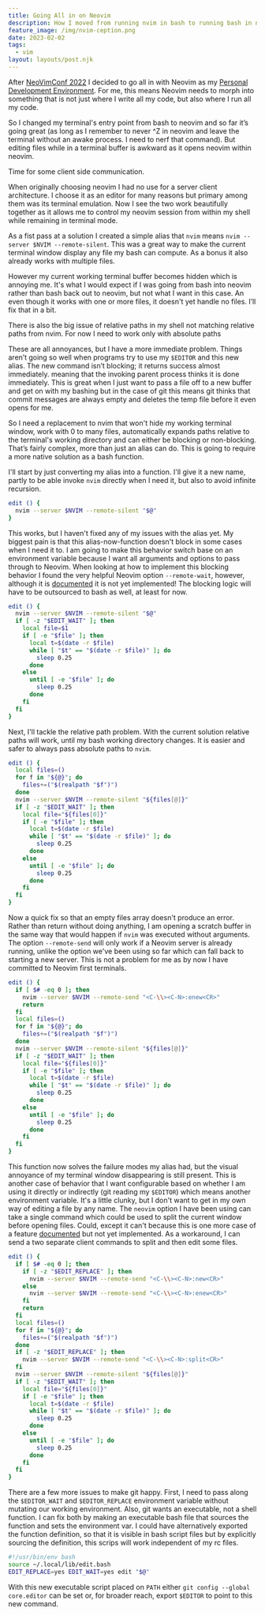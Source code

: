 ```yaml
---
title: Going All in on Neovim
description: How I moved from running nvim in bash to running bash in nvim
feature_image: /img/nvim-ception.png
date: 2023-02-02
tags:
  - vim
layout: layouts/post.njk
---
```

After [NeoVimConf 2022](neovimconf-2022) I decided to go all in with Neovim as my [Personal Development Environment](https://www.youtube.com/watch?v=QMVIJhC9Veg). For me, this means Neovim needs to morph into something that is not just where I write all my code, but also where I run all my code.

So I changed my terminal's entry point from bash to neovim and so far it’s going great (as long as I remember to never ^Z in neovim and leave the terminal without an awake process. I need to nerf that command). But editing files while in a terminal buffer is awkward as it opens neovim within neovim.

Time for some client side communication. 

When originally choosing neovim I had no use for a server client architecture. I choose it as an editor for many reasons but primary among them was its terminal emulation. Now I see the two work beautifully together as it allows me to control my neovim session from within my shell while remaining in terminal mode.

As a fist pass at a solution I created a simple alias that `nvim` means `nvim --server $NVIM --remote-silent`. This was a great way to make the current terminal window display any file my bash can compute. As a bonus it also already works with multiple files.

However my current working terminal buffer becomes hidden which is annoying me. It's what I would expect if I was going from bash into neovim rather than bash back out to neovim, but not what I want in this case. An even though it works with one or more files, it doesn't yet handle no files. I’ll fix that in a bit. 

There is also the big issue of relative paths in my shell not matching relative paths from nvim. For now I need to work only with absolute paths

These are all annoyances, but I have a more immediate problem. Things aren’t going so well when programs try to use my `$EDITOR` and this new alias. The new command isn’t blocking; it returns success almost immediately. meaning that the invoking parent process thinks it is done immediately. This is great when I just want to pass a file off to a new buffer and get on with my bashing but in the case of git this means git thinks that commit messages are always empty and deletes the temp file before it even opens for me. 

So I need a replacement to nvim that won't hide my working terminal window, work with 0 to many files, automatically expands paths relative to the terminal's working directory and can either be blocking or non-blocking. That’s fairly complex, more than just an alias can do. This is going to require a more native solution as a bash function.

I'll start by just converting my alias into a function. I'll give it a new name, partly to be able invoke `nvim` directly when I need it, but also to avoid infinite recursion.
```bash
edit () {
  nvim --server $NVIM --remote-silent "$@"
}
```

This works, but I haven't fixed any of my issues with the alias yet. My biggest pain is that this alias-now-function doesn't block in some cases when I need it to. I am going to make this behavior switch base on an environment variable because I want all arguments and options to pass through to Neovim. When looking at how to implement this blocking behavior I found the very helpful Neovim option `--remote-wait`, however, although it is [documented](https://neovim.io/doc/user/remote.html) it is not yet implemented! The blocking logic will have to be outsourced to bash as well, at least for now.
```bash
edit () {
  nvim --server $NVIM --remote-silent "$@"
  if [ -z "$EDIT_WAIT" ]; then
    local file=$1
    if [ -e "$file" ]; then
      local t=$(date -r $file)
      while [ "$t" == "$(date -r $file)" ]; do
        sleep 0.25
      done
    else
      until [ -e "$file" ]; do
        sleep 0.25
      done
    fi
  fi
}
```

Next, I'll tackle the relative path problem. With the current solution relative paths will work, until my bash working directory changes. It is easier and safer to always pass absolute paths to `nvim`.
```bash
edit () {
  local files=()
  for f in "${@}"; do
    files+=("$(realpath "$f")")
  done
  nvim --server $NVIM --remote-silent "${files[@]}"
  if [ -z "$EDIT_WAIT" ]; then
    local file="${files[0]}"
    if [ -e "$file" ]; then
      local t=$(date -r $file)
      while [ "$t" == "$(date -r $file)" ]; do
        sleep 0.25
      done
    else
      until [ -e "$file" ]; do
        sleep 0.25
      done
    fi
  fi
}
```

Now a quick fix so that an empty files array doesn't produce an error. Rather than return without doing anything, I am opening a scratch buffer in the same way that would happen if `nvim` was executed without arguments. The option `--remote-send` will only work if a Neovim server is already running, unlike the option we've been using so far which can fall back to starting a new server. This is not a problem for me as by now I have committed to Neovim first terminals.
```bash
edit () {
  if [ $# -eq 0 ]; then
    nvim --server $NVIM --remote-send "<C-\\><C-N>:enew<CR>"
    return
  fi
  local files=()
  for f in "${@}"; do
    files+=("$(realpath "$f")")
  done
  nvim --server $NVIM --remote-silent "${files[@]}"
  if [ -z "$EDIT_WAIT" ]; then
    local file="${files[0]}"
    if [ -e "$file" ]; then
      local t=$(date -r $file)
      while [ "$t" == "$(date -r $file)" ]; do
        sleep 0.25
      done
    else
      until [ -e "$file" ]; do
        sleep 0.25
      done
    fi
  fi
}
```

This function now solves the failure modes my alias had, but the visual annoyance of my terminal window disappearing is still present. This is another case of behavior that I want configurable based on whether I am using it directly or indirectly (git reading my `$EDITOR`) which means another environment variable. It's a little clunky, but I don't want to get in my own way of editing a file by any name. The `neovim` option I have been using can take a single command which could be used to split the current window before opening files. Could, except it can't because this is one more case of a feature [documented](https://neovim.io/doc/user/remote.html#clientserver) but not yet implemented. As a workaround, I can send a two separate client commands to split and then edit some files.
```bash
edit () {
  if [ $# -eq 0 ]; then
    if [ -z "$EDIT_REPLACE" ]; then
      nvim --server $NVIM --remote-send "<C-\\><C-N>:new<CR>"
    else
      nvim --server $NVIM --remote-send "<C-\\><C-N>:enew<CR>"
    fi
    return
  fi
  local files=()
  for f in "${@}"; do
    files+=("$(realpath "$f")")
  done
  if [ -z "$EDIT_REPLACE" ]; then
    nvim --server $NVIM --remote-send "<C-\\><C-N>:split<CR>"
  fi
  nvim --server $NVIM --remote-silent "${files[@]}"
  if [ -z "$EDIT_WAIT" ]; then
    local file="${files[0]}"
    if [ -e "$file" ]; then
      local t=$(date -r $file)
      while [ "$t" == "$(date -r $file)" ]; do
        sleep 0.25
      done
    else
      until [ -e "$file" ]; do
        sleep 0.25
      done
    fi
  fi
}
```

There are a few more issues to make git happy. First, I need to pass along the `$EDITOR_WAIT` and `$EDITOR_REPLACE` environment variable without mutating our working environment. Also, git wants an executable, not a shell function. I can fix both by making an executable bash file that sources the function and sets the environment var. I could have alternatively exported the function definition, so that it is visible in bash script files but by explicitly sourcing the definition, this scrips will work independent of my rc files.
```bash
#!/usr/bin/env bash
source ~/.local/lib/edit.bash
EDIT_REPLACE=yes EDIT_WAIT=yes edit "$@"
```

With this new executable script placed on `PATH` either `git config --global core.editor` can be set or, for broader reach, export `$EDITOR` to point to this new command.
